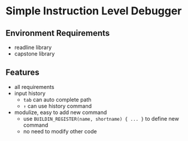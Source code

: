 # Simple Instruction Level Debugger

## Environment Requirements
* readline library
* capstone library

## Features
* all requirements
* input history
    * `tab` can auto complete path
    * `↑` can use history command
* modulize, easy to add new command
    * use `BUILDIN_REGISTER(name, shortname) { ... }` to define new command
    * no need to modify other code
